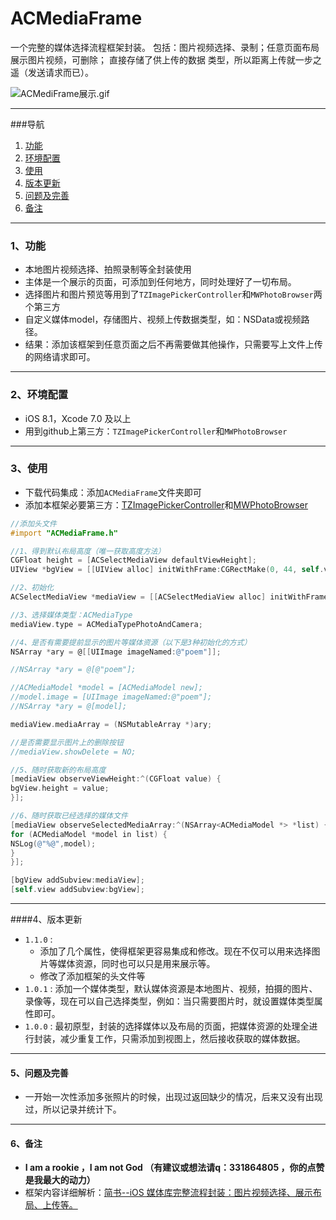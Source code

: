 # ACMediaFrame
一个完整的媒体选择流程框架封装。
包括：图片视频选择、录制；任意页面布局展示图片视频，可删除；
     直接存储了供上传的数据 类型，所以距离上传就一步之遥（发送请求而已）。

![ACMediFrame展示.gif](https://github.com/honeycao/ACMediaFrame/blob/master/ACMediFrame%E5%B1%95%E7%A4%BA.gif)

------

###导航
1.  [功能](https://github.com/honeycao/ACMediaFrame#1、功能)
2.  [环境配置](https://github.com/honeycao/ACMediaFrame#2、环境配置)
3.  [使用](https://github.com/honeycao/ACMediaFrame#3、使用)
4.  [版本更新](https://github.com/honeycao/ACMediaFrame#4、版本更新)
5.  [问题及完善](https://github.com/honeycao/ACMediaFrame#5、问题及完善)
6.  [备注](https://github.com/honeycao/ACMediaFrame#6、备注)

-------

### 1、功能

* 本地图片视频选择、拍照录制等全封装使用
* 主体是一个展示的页面，可添加到任何地方，同时处理好了一切布局。
* 选择图片和图片预览等用到了`TZImagePickerController`和`MWPhotoBrowser`两个第三方
* 自定义媒体model，存储图片、视频上传数据类型，如：NSData或视频路径。
* 结果：添加该框架到任意页面之后不再需要做其他操作，只需要写上文件上传的网络请求即可。

-------

### 2、环境配置
* iOS 8.1，Xcode 7.0 及以上
* 用到github上第三方：`TZImagePickerController`和`MWPhotoBrowser`

-------

### 3、使用

* 下载代码集成：添加`ACMediaFrame`文件夹即可
* 添加本框架必要第三方：[TZImagePickerController](https://github.com/banchichen/TZImagePickerController)和[MWPhotoBrowser](https://github.com/mwaterfall/MWPhotoBrowser)

```objective-c
//添加头文件
#import "ACMediaFrame.h"

//1、得到默认布局高度（唯一获取高度方法）
CGFloat height = [ACSelectMediaView defaultViewHeight];
UIView *bgView = [[UIView alloc] initWithFrame:CGRectMake(0, 44, self.view.bounds.size.width, height)];

//2、初始化
ACSelectMediaView *mediaView = [[ACSelectMediaView alloc] initWithFrame:CGRectMake(0, 0, bgView.frame.size.width, bgView.frame.size.height)];

//3、选择媒体类型：ACMediaType
mediaView.type = ACMediaTypePhotoAndCamera;

//4、是否有需要提前显示的图片等媒体资源（以下是3种初始化的方式）
NSArray *ary = @[[UIImage imageNamed:@"poem"]];

//NSArray *ary = @[@"poem"];

//ACMediaModel *model = [ACMediaModel new];
//model.image = [UIImage imageNamed:@"poem"];
//NSArray *ary = @[model];

mediaView.mediaArray = (NSMutableArray *)ary;

//是否需要显示图片上的删除按钮
//mediaView.showDelete = NO;

//5、随时获取新的布局高度
[mediaView observeViewHeight:^(CGFloat value) {
bgView.height = value;
}];

//6、随时获取已经选择的媒体文件
[mediaView observeSelectedMediaArray:^(NSArray<ACMediaModel *> *list) {
for (ACMediaModel *model in list) {
NSLog(@"%@",model);
}
}];

[bgView addSubview:mediaView];
[self.view addSubview:bgView];
```

-------

####4、版本更新
* `1.1.0` : 
  * 添加了几个属性，使得框架更容易集成和修改。现在不仅可以用来选择图片等媒体资源，同时也可以只是用来展示等。
  * 修改了添加框架的头文件等
* `1.0.1` : 添加一个媒体类型，默认媒体资源是本地图片、视频，拍摄的图片、录像等，现在可以自己选择类型，例如：当只需要图片时，就设置媒体类型属性即可。 
* `1.0.0` : 最初原型，封装的选择媒体以及布局的页面，把媒体资源的处理全进行封装，减少重复工作，只需添加到视图上，然后接收获取的媒体数据。

-------

#### 5、问题及完善

* 一开始一次性添加多张照片的时候，出现过返回缺少的情况，后来又没有出现过，所以记录并统计下。

-------

#### 6、备注

* **I am a rookie ，I am not God （有建议或想法请q：331864805 ，你的点赞是我最大的动力）**
* 框架内容详细解析：[简书--iOS 媒体库完整流程封装：图片视频选择、展示布局、上传等。](http://www.jianshu.com/p/9ff1e8e68a21)
